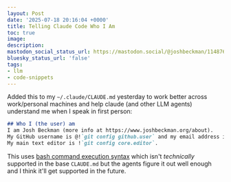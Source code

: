 ```yaml
---
layout: Post
date: '2025-07-18 20:16:04 +0000'
title: Telling Claude Code Who I Am
toc: true
image:
description:
mastodon_social_status_url: https://mastodon.social/@joshbeckman/114876165756284942
bluesky_status_url: 'false'
tags:
- llm
- code-snippets
---
```



Added this to my `~/.claude/CLAUDE.md` yesterday to work better across work/personal machines and help claude (and other LLM agents) understand me when I speak in first person:

```md
## Who I (the user) am
I am Josh Beckman (more info at https://www.joshbeckman.org/about).
My GitHub username is @!`git config github.user` and my email address is !`git config user.email` and commits/comments attributed to those are from me.
My main text editor is !`git config core.editor`.
```

This uses [bash command execution syntax](https://docs.anthropic.com/en/docs/claude-code/slash-commands#bash-command-execution) which isn't _technically_ supported in the base `CLAUDE.md` but the agents figure it out well enough and I think it'll get supported in the future.
